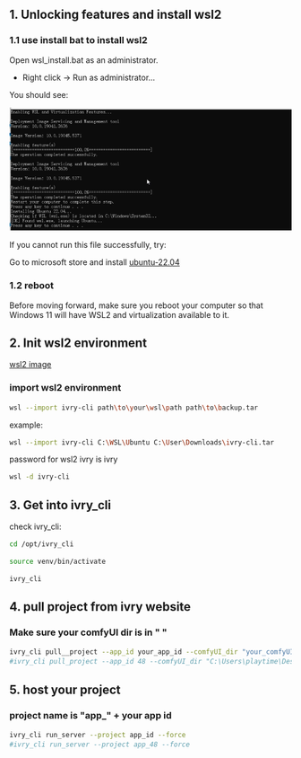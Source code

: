 ## 1. Unlocking features and install wsl2

### 1.1 use install bat to install wsl2
Open wsl_install.bat as an administrator.

- Right click -> Run as administrator...

You should see: 


![Output from running the above commands successfully.](images/wsl_install.png)

If you cannot run this file successfully, try:

Go to microsoft store and install [ubuntu-22.04](https://apps.microsoft.com/detail/9pn20msr04dw?ocid=webpdpshare)

### 1.2 reboot
Before moving forward, make sure you reboot your computer so that Windows 11 will have WSL2 and virtualization available to it.

## 2. Init wsl2 environment

[wsl2 image](https://drive.google.com/file/d/1OK2Sd2Ylwd1J3cMOLr_SgYnhmDdidtOl/view?usp=sharing)

### import wsl2 environment
```bash
wsl --import ivry-cli path\to\your\wsl\path path\to\backup.tar
```
example:
```bash
wsl --import ivry-cli C:\WSL\Ubuntu C:\User\Downloads\ivry-cli.tar
```

password for wsl2 ivry is ivry
```bash
wsl -d ivry-cli
```


## 3. Get into ivry_cli

check ivry_cli:
```bash
cd /opt/ivry_cli
```
```bash
source venv/bin/activate
```
```bash
ivry_cli
```

## 4. pull project from ivry website

### Make sure your comfyUI dir is in " "
```bash
ivry_cli pull__project --app_id your_app_id --comfyUI_dir "your_comfyUI_dir"
#ivry_cli pull_project --app_id 48 --comfyUI_dir "C:\Users\playtime\Desktop\ComfyUI_windows_portable\ComfyUI"
```

## 5. host your project
### project name is "app_" + your app id
```bash
ivry_cli run_server --project app_id --force
#ivry_cli run_server --project app_48 --force
```

